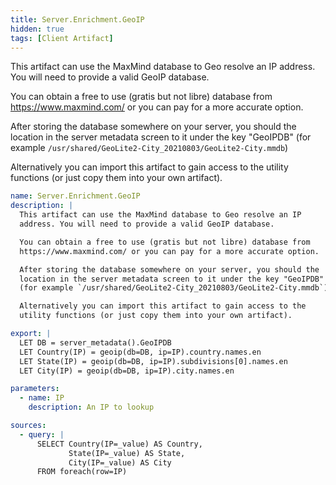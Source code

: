 ```yaml
---
title: Server.Enrichment.GeoIP
hidden: true
tags: [Client Artifact]
---
```


This artifact can use the MaxMind database to Geo resolve an IP
address. You will need to provide a valid GeoIP database.

You can obtain a free to use (gratis but not libre) database from
https://www.maxmind.com/ or you can pay for a more accurate option.

After storing the database somewhere on your server, you should the
location in the server metadata screen to it under the key "GeoIPDB"
(for example `/usr/shared/GeoLite2-City_20210803/GeoLite2-City.mmdb`)

Alternatively you can import this artifact to gain access to the
utility functions (or just copy them into your own artifact).


```yaml
name: Server.Enrichment.GeoIP
description: |
  This artifact can use the MaxMind database to Geo resolve an IP
  address. You will need to provide a valid GeoIP database.

  You can obtain a free to use (gratis but not libre) database from
  https://www.maxmind.com/ or you can pay for a more accurate option.

  After storing the database somewhere on your server, you should the
  location in the server metadata screen to it under the key "GeoIPDB"
  (for example `/usr/shared/GeoLite2-City_20210803/GeoLite2-City.mmdb`)

  Alternatively you can import this artifact to gain access to the
  utility functions (or just copy them into your own artifact).

export: |
  LET DB = server_metadata().GeoIPDB
  LET Country(IP) = geoip(db=DB, ip=IP).country.names.en
  LET State(IP) = geoip(db=DB, ip=IP).subdivisions[0].names.en
  LET City(IP) = geoip(db=DB, ip=IP).city.names.en

parameters:
  - name: IP
    description: An IP to lookup

sources:
  - query: |
      SELECT Country(IP=_value) AS Country,
             State(IP=_value) AS State,
             City(IP=_value) AS City
      FROM foreach(row=IP)

```
